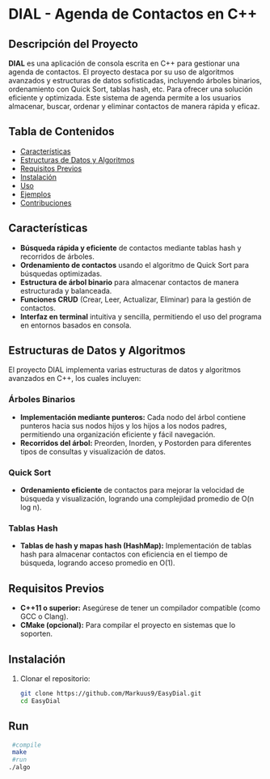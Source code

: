 # DIAL - Agenda de Contactos en C++

## Descripción del Proyecto
**DIAL** es una aplicación de consola escrita en C++ para gestionar una agenda de contactos. El proyecto destaca por su uso de algoritmos avanzados y estructuras de datos sofisticadas, incluyendo árboles binarios, ordenamiento con Quick Sort, tablas hash, etc. Para ofrecer una solución eficiente y optimizada. Este sistema de agenda permite a los usuarios almacenar, buscar, ordenar y eliminar contactos de manera rápida y eficaz.

## Tabla de Contenidos
- [Características](#características)
- [Estructuras de Datos y Algoritmos](#estructuras-de-datos-y-algoritmos)
- [Requisitos Previos](#requisitos-previos)
- [Instalación](#instalación)
- [Uso](#uso)
- [Ejemplos](#ejemplos)
- [Contribuciones](#contribuciones)

## Características
- **Búsqueda rápida y eficiente** de contactos mediante tablas hash y recorridos de árboles.
- **Ordenamiento de contactos** usando el algoritmo de Quick Sort para búsquedas optimizadas.
- **Estructura de árbol binario** para almacenar contactos de manera estructurada y balanceada.
- **Funciones CRUD** (Crear, Leer, Actualizar, Eliminar) para la gestión de contactos.
- **Interfaz en terminal** intuitiva y sencilla, permitiendo el uso del programa en entornos basados en consola.

## Estructuras de Datos y Algoritmos
El proyecto DIAL implementa varias estructuras de datos y algoritmos avanzados en C++, los cuales incluyen:

### Árboles Binarios
- **Implementación mediante punteros:** Cada nodo del árbol contiene punteros hacia sus nodos hijos y los hijos a los nodos padres, permitiendo una organización eficiente y fácil navegación.
- **Recorridos del árbol:** Preorden, Inorden, y Postorden para diferentes tipos de consultas y visualización de datos.

### Quick Sort
- **Ordenamiento eficiente** de contactos para mejorar la velocidad de búsqueda y visualización, logrando una complejidad promedio de O(n log n).

### Tablas Hash
- **Tablas de hash y mapas hash (HashMap):** Implementación de tablas hash para almacenar contactos con eficiencia en el tiempo de búsqueda, logrando acceso promedio en O(1).

## Requisitos Previos
- **C++11 o superior:** Asegúrese de tener un compilador compatible (como GCC o Clang).
- **CMake (opcional):** Para compilar el proyecto en sistemas que lo soporten.

## Instalación
1. Clonar el repositorio:
   ```bash
   git clone https://github.com/Markuus9/EasyDial.git
   cd EasyDial
## Run
  ```bash
   #compile
   make
   #run
  ./algo
